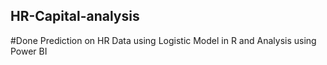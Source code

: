 ## HR-Capital-analysis


#Done Prediction on HR Data using Logistic Model in R and Analysis using Power BI
